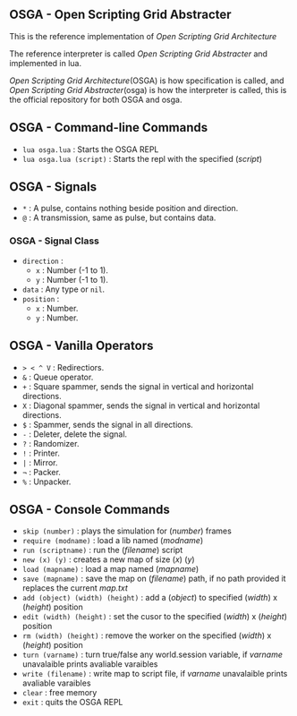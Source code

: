 ## OSGA - Open Scripting Grid Abstracter

This is the reference implementation of _Open Scripting Grid Architecture_

The reference interpreter is called _Open Scripting Grid Abstracter_ and implemented in lua.

_Open Scripting Grid Architecture_(OSGA) is how specification is called, and _Open Scripting Grid Abstracter_(osga) is how the interpreter is called, this is the official repository for both OSGA and osga.

## OSGA - Command-line Commands

- `lua osga.lua` : Starts the OSGA REPL
- `lua osga.lua (script)` : Starts the repl with the specified (_script_)

## OSGA - Signals

- `*` : A pulse, contains nothing beside position and direction.
- `@` : A transmission, same as pulse, but contains data.

### OSGA - Signal Class

- `direction` : 
  - `x` : Number (-1 to 1).
  - `y` : Number (-1 to 1).
- `data` : Any type or `nil`.
- `position` :
  - `x` : Number.
  - `y` : Number.

## OSGA - Vanilla Operators

- `> < ^ V` : Redirectiors.
- `&` : Queue operator.
- `+` : Square spammer, sends the signal in vertical and horizontal directions.
- `X` : Diagonal spammer, sends the signal in vertical and horizontal directions.
- `$` : Spammer, sends the signal in all directions.
- `-` : Deleter, delete the signal.
- `?` : Randomizer.
- `!` : Printer.
- `|` : Mirror.
- `¬` : Packer.
- `%` : Unpacker.

## OSGA - Console Commands

- `skip (number)` : plays the simulation for (_number_) frames
- `require (modname)` : load a lib named (_modname_)
- `run (scriptname)` : run the (_filename_) script
- `new (x) (y)` : creates a new map of size (_x_) (_y_)
- `load (mapname)` : load a map named (_mapname_)
- `save (mapname)` : save the map on (_filename_) path, if no path provided it replaces the current _map.txt_
- `add (object) (width) (height)` :  add a (_object_) to specified (_width_) x (_height_) position
- `edit (width) (height)` : set the cusor to the specified (_width_) x (_height_) position
- `rm (width) (height)` : remove the worker on the specified (_width_) x (_height_) position
- `turn (varname)` : turn true/false any world.session variable, if _varname_ unavalaible prints avaliable varaibles
- `write (filename)` : write map to script file, if _varname_ unavalaible prints avaliable varaibles
- `clear` : free memory
- `exit` : quits the OSGA REPL
